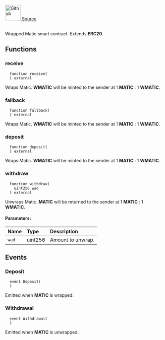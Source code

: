 <a href="https://github.com/solace-fi/solace-core/blob/main/contracts/interfaces/IWMATIC.sol"><img src="/img/github.svg" alt="Github" width="50px"/> Source</a><br/><br/>

Wrapped Matic smart contract. Extends **ERC20**.


## Functions
### receive
```solidity
  function receive(
  ) external
```
Wraps Matic. **WMATIC** will be minted to the sender at 1 **MATIC** : 1 **WMATIC**.



### fallback
```solidity
  function fallback(
  ) external
```
Wraps Matic. **WMATIC** will be minted to the sender at 1 **MATIC** : 1 **WMATIC**.



### deposit
```solidity
  function deposit(
  ) external
```
Wraps Matic. **WMATIC** will be minted to the sender at 1 **MATIC** : 1 **WMATIC**.



### withdraw
```solidity
  function withdraw(
    uint256 wad
  ) external
```
Unwraps Matic. **MATIC** will be returned to the sender at 1 **MATIC** : 1 **WMATIC**.


#### Parameters:
| Name | Type | Description                                                          |
| :--- | :--- | :------------------------------------------------------------------- |
|`wad` | uint256 | Amount to unwrap.

## Events
### Deposit
```solidity
  event Deposit(
  )
```
Emitted when **MATIC** is wrapped.


### Withdrawal
```solidity
  event Withdrawal(
  )
```
Emitted when **MATIC** is unwrapped.



